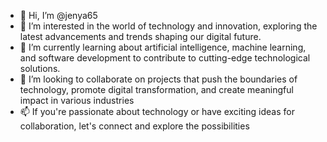 - 👋 Hi, I’m @jenya65
- 👀 I’m interested in the world of technology and innovation, exploring the latest advancements and trends shaping our digital future.
- 🌱 I’m currently learning about artificial intelligence, machine learning, and software development to contribute to cutting-edge technological solutions.
- 💞️ I’m looking to collaborate on projects that push the boundaries of technology, promote digital transformation, and create meaningful impact in various industries
- 📫 If you're passionate about technology or have exciting ideas for collaboration, let's connect and explore the possibilities
<!---
jenya65/jenya65 is a ✨ special ✨ repository because its `README.md` (this file) appears on your GitHub profile.
You can click the Preview link to take a look at your changes.
--->
